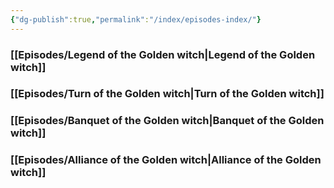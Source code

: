 ```yaml
---
{"dg-publish":true,"permalink":"/index/episodes-index/"}
---
```



### [[Episodes/Legend of the Golden witch\|Legend of the Golden witch]]
### [[Episodes/Turn of the Golden witch\|Turn of the Golden witch]]
### [[Episodes/Banquet of the Golden witch\|Banquet of the Golden witch]]
### [[Episodes/Alliance of the Golden witch\|Alliance of the Golden witch]]
